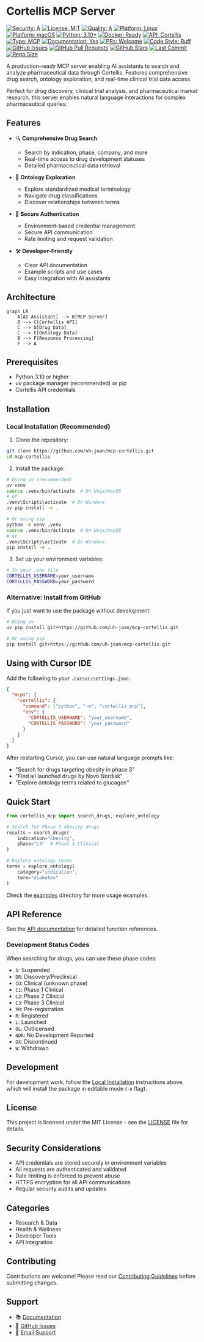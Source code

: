 # Cortellis MCP Server

[![Security: A](https://img.shields.io/badge/Security-A-green.svg)](https://github.com/uh-joan/mcp-cortellis/security)
[![License: MIT](https://img.shields.io/badge/License-MIT-yellow.svg)](https://opensource.org/licenses/MIT)
[![Quality: A](https://img.shields.io/badge/Quality-A-green.svg)](https://github.com/uh-joan/mcp-cortellis)
[![Platform: Linux](https://img.shields.io/badge/Platform-Linux-blue.svg)](https://github.com/uh-joan/mcp-cortellis)
[![Platform: macOS](https://img.shields.io/badge/Platform-macOS-blue.svg)](https://github.com/uh-joan/mcp-cortellis)
[![Python: 3.10+](https://img.shields.io/badge/Python-3.10%2B-blue.svg)](https://www.python.org/downloads/)
[![Docker: Ready](https://img.shields.io/badge/Docker-Ready-blue.svg)](https://github.com/uh-joan/mcp-cortellis/blob/main/Dockerfile)
[![API: Cortellis](https://img.shields.io/badge/API-Cortellis-orange.svg)](https://api.cortellis.com)
[![Type: MCP](https://img.shields.io/badge/Type-MCP-purple.svg)](https://github.com/uh-joan/mcp-cortellis)
[![Documentation: Yes](https://img.shields.io/badge/Documentation-Yes-green.svg)](https://github.com/uh-joan/mcp-cortellis/tree/main/docs)
[![PRs: Welcome](https://img.shields.io/badge/PRs-Welcome-brightgreen.svg)](CONTRIBUTING.md)
[![Code Style: Ruff](https://img.shields.io/badge/Code%20Style-Ruff-black.svg)](https://github.com/astral-sh/ruff)
[![GitHub Issues](https://img.shields.io/github/issues/uh-joan/mcp-cortellis)](https://github.com/uh-joan/mcp-cortellis/issues)
[![GitHub Pull Requests](https://img.shields.io/github/issues-pr/uh-joan/mcp-cortellis)](https://github.com/uh-joan/mcp-cortellis/pulls)
[![GitHub Stars](https://img.shields.io/github/stars/uh-joan/mcp-cortellis)](https://github.com/uh-joan/mcp-cortellis/stargazers)
[![Last Commit](https://img.shields.io/github/last-commit/uh-joan/mcp-cortellis)](https://github.com/uh-joan/mcp-cortellis/commits/main)
[![Repo Size](https://img.shields.io/github/repo-size/uh-joan/mcp-cortellis)](https://github.com/uh-joan/mcp-cortellis)

A production-ready MCP server enabling AI assistants to search and analyze pharmaceutical data through Cortellis. Features comprehensive drug search, ontology exploration, and real-time clinical trial data access.

Perfect for drug discovery, clinical trial analysis, and pharmaceutical market research, this server enables natural language interactions for complex pharmaceutical queries.

## Features

- 🔍 **Comprehensive Drug Search**
  - Search by indication, phase, company, and more
  - Real-time access to drug development statuses
  - Detailed pharmaceutical data retrieval

- 🧬 **Ontology Exploration**
  - Explore standardized medical terminology
  - Navigate drug classifications
  - Discover relationships between terms

- 🔐 **Secure Authentication**
  - Environment-based credential management
  - Secure API communication
  - Rate limiting and request validation

- 🛠 **Developer-Friendly**
  - Clear API documentation
  - Example scripts and use cases
  - Easy integration with AI assistants

## Architecture

```mermaid
graph LR
    A[AI Assistant] --> B[MCP Server]
    B --> C[Cortellis API]
    C --> D[Drug Data]
    C --> E[Ontology Data]
    B --> F[Response Processing]
    F --> A
```

## Prerequisites

- Python 3.10 or higher
- uv package manager (recommended) or pip
- Cortellis API credentials

## Installation

### Local Installation (Recommended)

1. Clone the repository:
```bash
git clone https://github.com/uh-joan/mcp-cortellis.git
cd mcp-cortellis
```

2. Install the package:
```bash
# Using uv (recommended)
uv venv
source .venv/bin/activate  # On Unix/macOS
# or
.venv\Scripts\activate  # On Windows
uv pip install -e .

# Or using pip
python -m venv .venv
source .venv/bin/activate  # On Unix/macOS
# or
.venv\Scripts\activate  # On Windows
pip install -e .
```

3. Set up your environment variables:
```bash
# In your .env file
CORTELLIS_USERNAME=your_username
CORTELLIS_PASSWORD=your_password
```

### Alternative: Install from GitHub

If you just want to use the package without development:

```bash
# Using uv
uv pip install git+https://github.com/uh-joan/mcp-cortellis.git

# Or using pip
pip install git+https://github.com/uh-joan/mcp-cortellis.git
```

## Using with Cursor IDE

Add the following to your `.cursor/settings.json`:
```json
{
  "mcps": {
    "cortellis": {
      "command": ["python", "-m", "cortellis_mcp"],
      "env": {
        "CORTELLIS_USERNAME": "your_username",
        "CORTELLIS_PASSWORD": "your_password"
      }
    }
  }
}
```

After restarting Cursor, you can use natural language prompts like:
- "Search for drugs targeting obesity in phase 3"
- "Find all launched drugs by Novo Nordisk"
- "Explore ontology terms related to glucagon"

## Quick Start

```python
from cortellis_mcp import search_drugs, explore_ontology

# Search for Phase 3 obesity drugs
results = search_drugs(
    indication="obesity",
    phase="C3"  # Phase 3 Clinical
)

# Explore ontology terms
terms = explore_ontology(
    category="indication",
    term="diabetes"
)
```

Check the [examples](examples/) directory for more usage examples.

## API Reference

See the [API documentation](docs/API.md) for detailed function references.

### Development Status Codes

When searching for drugs, you can use these phase codes:
- `S`: Suspended
- `DR`: Discovery/Preclinical
- `CU`: Clinical (unknown phase)
- `C1`: Phase 1 Clinical
- `C2`: Phase 2 Clinical
- `C3`: Phase 3 Clinical
- `PR`: Pre-registration
- `R`: Registered
- `L`: Launched
- `OL`: Outlicensed
- `NDR`: No Development Reported
- `DX`: Discontinued
- `W`: Withdrawn

## Development

For development work, follow the [Local Installation](#local-installation-recommended) instructions above, which will install the package in editable mode (`-e` flag).

## License

This project is licensed under the MIT License - see the [LICENSE](LICENSE) file for details.

## Security Considerations

- API credentials are stored securely in environment variables
- All requests are authenticated and validated
- Rate limiting is enforced to prevent abuse
- HTTPS encryption for all API communications
- Regular security audits and updates

## Categories

- Research & Data
- Health & Wellness
- Developer Tools
- API Integration

## Contributing

Contributions are welcome! Please read our [Contributing Guidelines](CONTRIBUTING.md) before submitting changes.

## Support

- 📚 [Documentation](docs/API.md)
- 💬 [GitHub Issues](https://github.com/uh-joan/mcp-cortellis/issues)
- 📧 [Email Support](mailto:janisaez@gmail.com)